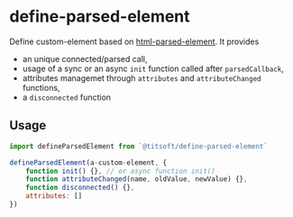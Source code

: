 # define-parsed-element

Define custom-element based on [html-parsed-element](https://github.com/WebReflection/html-parsed-element). It provides
- an unique connected/parsed call,
- usage of a sync or an async `init` function called after `parsedCallback`,
- attributes managemet through `attributes` and `attributeChanged` functions,
- a `disconnected` function

## Usage
``` javascript
import defineParsedElement from `@titsoft/define-parsed-element`

defineParsedElement(a-custom-element, {
    function init() {}, // or async function init()
    function attributeChanged(name, oldValue, newValue) {},
    function disconnected() {},
    attributes: []
})

```
